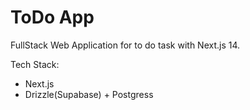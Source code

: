 # ToDo App

FullStack Web Application for to do task with Next.js 14.

Tech Stack:

- Next.js
- Drizzle(Supabase) + Postgress
